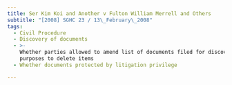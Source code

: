 ```yaml
---
title: Ser Kim Koi and Another v Fulton William Merrell and Others
subtitle: "[2008] SGHC 23 / 13\_February\_2008"
tags:
  - Civil Procedure
  - Discovery of documents
  - >-
    Whether parties allowed to amend list of documents filed for discovery
    purposes to delete items
  - Whether documents protected by litigation privilege

---
```


